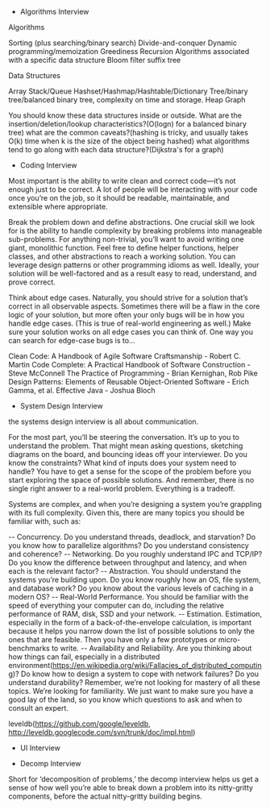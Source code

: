 
- Algorithms Interview

Algorithms

Sorting (plus searching/binary search)
Divide-and-conquer
Dynamic programming/memoization
Greediness
Recursion
Algorithms associated with a specific data structure
Bloom filter
suffix tree



Data Structures

Array
Stack/Queue
Hashset/Hashmap/Hashtable/Dictionary
Tree/binary tree/balanced binary tree, complexity on time and storage.
Heap
Graph



You should know these data structures inside or outside.
What are the insertion/deletion/lookup characteristics?(O(logn) for a balanced binary tree)
what are the common caveats?(hashing is tricky, and usually takes O(k) time when k is the size of the object being hashed)
what algorithms tend to go along with each data structure?(Dijkstra's for a graph)

- Coding Interview

Most important is the ability to write clean and correct code—it’s not enough just to be correct. A lot of people will be interacting with your code once you’re on the job, so it should be readable, maintainable, and extensible where appropriate.

Break the problem down and define abstractions. One crucial skill we look for is the ability to handle complexity by breaking problems into manageable sub-problems. For anything non-trivial, you’ll want to avoid writing one giant, monolithic function. Feel free to define helper functions, helper classes, and other abstractions to reach a working solution. You can leverage design patterns or other programming idioms as well. Ideally, your solution will be well-factored and as a result easy to read, understand, and prove correct.

Think about edge cases. Naturally, you should strive for a solution that’s correct in all observable aspects. Sometimes there will be a flaw in the core logic of your solution, but more often your only bugs will be in how you handle edge cases. (This is true of real-world engineering as well.) Make sure your solution works on all edge cases you can think of. One way you can search for edge-case bugs is to…

Clean Code: A Handbook of Agile Software Craftsmanship - Robert C. Martin
Code Complete: A Practical Handbook of Software Construction - Steve McConnell
The Practice of Programming - Brian Kernighan, Rob Pike
Design Patterns: Elements of Reusable Object-Oriented Software - Erich Gamma, et al.
Effective Java - Joshua Bloch

- System Design Interview

the systems design interview is all about communication.

For the most part, you’ll be steering the conversation. It’s up to you to understand the problem. That might mean asking questions, sketching diagrams on the board, and bouncing ideas off your interviewer. Do you know the constraints? What kind of inputs does your system need to handle? You have to get a sense for the scope of the problem before you start exploring the space of possible solutions. And remember, there is no single right answer to a real-world problem. Everything is a tradeoff.

Systems are complex, and when you’re designing a system you’re grappling with its full complexity. Given this, there are many topics you should be familiar with, such as:

-- Concurrency. Do you understand threads, deadlock, and starvation? Do you know how to parallelize algorithms? Do you understand consistency and coherence?
-- Networking. Do you roughly understand IPC and TCP/IP? Do you know the difference between throughput and latency, and when each is the relevant factor?
-- Abstraction. You should understand the systems you’re building upon. Do you know roughly how an OS, file system, and database work? Do you know about the various levels of caching in a modern OS?
-- Real-World Performance. You should be familiar with the speed of everything your computer can do, including the relative performance of RAM, disk, SSD and your network.
-- Estimation. Estimation, especially in the form of a back-of-the-envelope calculation, is important because it helps you narrow down the list of possible solutions to only the ones that are feasible. Then you have only a few prototypes or micro-benchmarks to write.
-- Availability and Reliability. Are you thinking about how things can fail, especially in a distributed environment(https://en.wikipedia.org/wiki/Fallacies_of_distributed_computing)? Do know how to design a system to cope with network failures? Do you understand durability?
Remember, we’re not looking for mastery of all these topics. We’re looking for familiarity. We just want to make sure you have a good lay of the land, so you know which questions to ask and when to consult an expert.

leveldb(https://github.com/google/leveldb, http://leveldb.googlecode.com/svn/trunk/doc/impl.html)

- UI Interview


- Decomp Interview

Short for ‘decomposition of problems,’ the decomp interview helps us get a sense of how well you’re able to break down a problem into its nitty-gritty components, before the actual nitty-gritty building begins.




